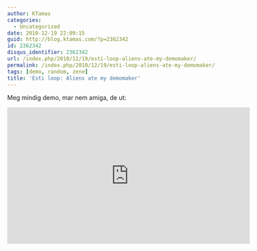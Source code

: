 ```yaml
---
author: KTamas
categories:
  - Uncategorized
date: 2010-12-19 22:09:15
guid: http://blog.ktamas.com/?p=2362342
id: 2362342
disqus_identifier: 2362342
url: /index.php/2010/12/19/esti-loop-aliens-ate-my-demomaker/
permalink: /index.php/2010/12/19/esti-loop-aliens-ate-my-demomaker/
tags: [demo, random, zene]
title: 'Esti loop: Aliens ate my demomaker'
---
```


Meg mindig demo, mar nem amiga, de ut:

<iframe width="560" height="315" src="https://www.youtube.com/embed/qtAljEL6A28" frameborder="0" allow="accelerometer; autoplay; encrypted-media; gyroscope; picture-in-picture" allowfullscreen></iframe>
